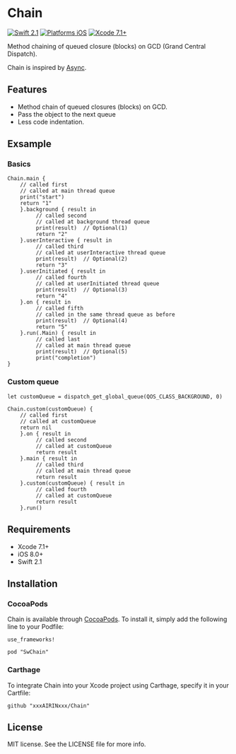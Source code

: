 # Chain

[![Swift 2.1](https://img.shields.io/badge/Swift-2.1-orange.svg?style=flat)](https://developer.apple.com/swift/)
[![Platforms iOS](https://img.shields.io/badge/Platforms-iOS-lightgray.svg?style=flat)](https://developer.apple.com/swift/)
[![Xcode 7.1+](https://img.shields.io/badge/Xcode-7.1+-blue.svg?style=flat)](https://developer.apple.com/swift/)

Method chaining of queued closure (blocks) on GCD (Grand Central Dispatch).

Chain is inspired by [Async](https://github.com/duemunk/Async).

## Features

- Method chain of queued  closures (blocks) on GCD.
- Pass the object to the next queue
- Less code indentation.

## Exsample


### Basics

```
Chain.main {
    // called first
    // called at main thread queue
    print("start")
    return "1"
    }.background { result in
         // called second
         // called at background thread queue
         print(result)  // Optional(1)
         return "2"
    }.userInteractive { result in
         // called third
         // called at userInteractive thread queue
         print(result)  // Optional(2)
         return "3"
    }.userInitiated { result in
         // called fourth
         // called at userInitiated thread queue
         print(result)  // Optional(3)
         return "4"
    }.on { result in
         // called fifth
         // called in the same thread queue as before
         print(result)  // Optional(4)
         return "5"
    }.run(.Main) { result in
         // called last
         // called at main thread queue
         print(result)  // Optional(5)
         print("completion")
}
```

### Custom queue

```
let customQueue = dispatch_get_global_queue(QOS_CLASS_BACKGROUND, 0)

Chain.custom(customQueue) {
    // called first
    // called at customQueue
    return nil
    }.on { result in
         // called second
         // called at customQueue
         return result
    }.main { result in
         // called third
         // called at main thread queue
         return result
    }.custom(customQueue) { result in
         // called fourth
         // called at customQueue
         return result
    }.run()
```

## Requirements

* Xcode 7.1+
* iOS 8.0+
* Swift 2.1

## Installation

### CocoaPods

Chain is available through [CocoaPods](http://cocoapods.org). To install
it, simply add the following line to your Podfile:

```
use_frameworks!

pod "SwChain"
```

### Carthage

To integrate Chain into your Xcode project using Carthage, specify it in your Cartfile:

```
github "xxxAIRINxxx/Chain"
```

## License

MIT license. See the LICENSE file for more info.
